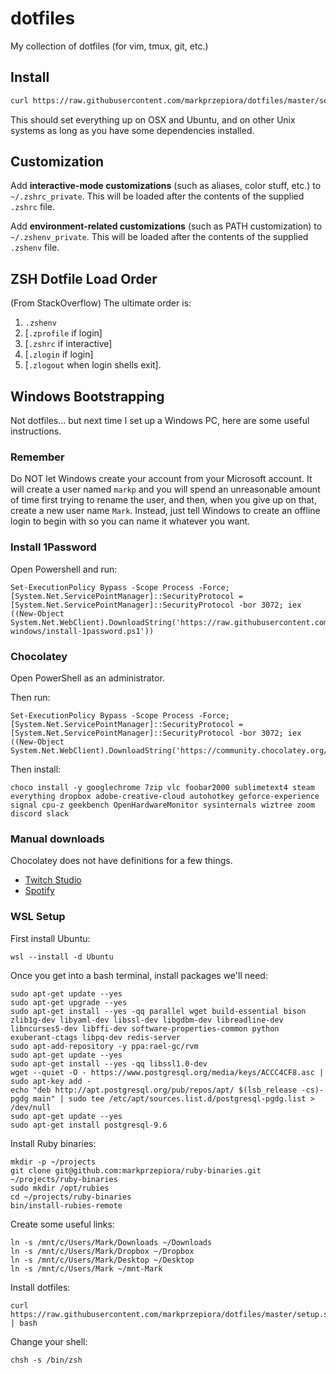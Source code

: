 dotfiles
========

My collection of dotfiles (for vim, tmux, git, etc.)


Install
-------

```bash
curl https://raw.githubusercontent.com/markprzepiora/dotfiles/master/setup.sh | bash
```

This should set everything up on OSX and Ubuntu, and on other Unix systems as
long as you have some dependencies installed.


Customization
-------------

Add **interactive-mode customizations** (such as aliases, color stuff, etc.) to
`~/.zshrc_private`. This will be loaded after the contents of the supplied
`.zshrc` file.

Add **environment-related customizations** (such as PATH customization) to
`~/.zshenv_private`. This will be loaded after the contents of the supplied
`.zshenv` file.


ZSH Dotfile Load Order
----------------------

(From StackOverflow) The ultimate order is:

1. `.zshenv`
2. [`.zprofile` if login]
3. [`.zshrc` if interactive]
4. [`.zlogin` if login]
5. [`.zlogout` when login shells exit].


Windows Bootstrapping
---------------------

Not dotfiles... but next time I set up a Windows PC, here are some useful
instructions.

### Remember

Do NOT let Windows create your account from your Microsoft account. It will
create a user named `markp` and you will spend an unreasonable amount of time
first trying to rename the user, and then, when you give up on that, create a
new user name `Mark`. Instead, just tell Windows to create an offline login to
begin with so you can name it whatever you want.

### Install 1Password

Open Powershell and run:

    Set-ExecutionPolicy Bypass -Scope Process -Force; [System.Net.ServicePointManager]::SecurityProtocol = [System.Net.ServicePointManager]::SecurityProtocol -bor 3072; iex ((New-Object System.Net.WebClient).DownloadString('https://raw.githubusercontent.com/markprzepiora/dotfiles/master/script-windows/install-1password.ps1'))

### Chocolatey

Open PowerShell as an administrator.

Then run:

    Set-ExecutionPolicy Bypass -Scope Process -Force; [System.Net.ServicePointManager]::SecurityProtocol = [System.Net.ServicePointManager]::SecurityProtocol -bor 3072; iex ((New-Object System.Net.WebClient).DownloadString('https://community.chocolatey.org/install.ps1'))

Then install:

    choco install -y googlechrome 7zip vlc foobar2000 sublimetext4 steam everything dropbox adobe-creative-cloud autohotkey geforce-experience signal cpu-z geekbench OpenHardwareMonitor sysinternals wiztree zoom discord slack

### Manual downloads

Chocolatey does not have definitions for a few things.

- [Twitch Studio](https://spotlight.twitchsvc.net/installer/windows/TwitchStudioSetup-network.exe)
- [Spotify](https://download.scdn.co/SpotifySetup.exe)

### WSL Setup

First install Ubuntu:

    wsl --install -d Ubuntu

Once you get into a bash terminal, install packages we'll need:

    sudo apt-get update --yes
    sudo apt-get upgrade --yes
    sudo apt-get install --yes -qq parallel wget build-essential bison zlib1g-dev libyaml-dev libssl-dev libgdbm-dev libreadline-dev libncurses5-dev libffi-dev software-properties-common python exuberant-ctags libpq-dev redis-server
    sudo apt-add-repository -y ppa:rael-gc/rvm
    sudo apt-get update --yes
    sudo apt-get install --yes -qq libssl1.0-dev
    wget --quiet -O - https://www.postgresql.org/media/keys/ACCC4CF8.asc | sudo apt-key add -
    echo "deb http://apt.postgresql.org/pub/repos/apt/ $(lsb_release -cs)-pgdg main" | sudo tee /etc/apt/sources.list.d/postgresql-pgdg.list > /dev/null
    sudo apt-get update --yes
    sudo apt-get install postgresql-9.6

Install Ruby binaries:

    mkdir -p ~/projects
    git clone git@github.com:markprzepiora/ruby-binaries.git ~/projects/ruby-binaries
    sudo mkdir /opt/rubies
    cd ~/projects/ruby-binaries
    bin/install-rubies-remote

Create some useful links:

    ln -s /mnt/c/Users/Mark/Downloads ~/Downloads
    ln -s /mnt/c/Users/Mark/Dropbox ~/Dropbox
    ln -s /mnt/c/Users/Mark/Desktop ~/Desktop
    ln -s /mnt/c/Users/Mark ~/mnt-Mark

Install dotfiles:

    curl https://raw.githubusercontent.com/markprzepiora/dotfiles/master/setup.sh | bash

Change your shell:

    chsh -s /bin/zsh
